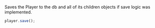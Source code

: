 Saves the Player to the db and all of its children objects if save logic was implemented.

```ts
player.save();
```
